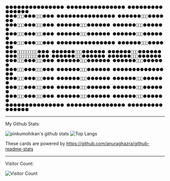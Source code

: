 ```
🌑🌑🌑🌑🌑🌑🌑🌑🌑🌑🌑🌑🌑🌑🌑 🌑🌑🌑🌑🌑🌑🌑🌑🌑🌑🌑🌑🌑🌑🌑 🌑🌑🌑🌑🌑🌑🌑🌑🌑🌑🌑🌑🌑🌑🌑
🌑🌑🌑🤔🤔🤔🌑🌑🌑🤔🤔🤔🌑🌑🌑 🌑🌑🌑🌑🌑🌑🌑🌑🌑🌑🌑🌑🌑🌑🌑 🌑🌑🌑🌑🌑🌑🤔🤔🤔🌑🌑🌑🌑🌑🌑
🌑🌑🌑🤔🤔🤔🌑🌑🌑🤔🤔🤔🌑🌑🌑 🌑🌑🌑🌑🌑🌑🤔🤔🤔🌑🌑🌑🌑🌑🌑 🌑🌑🌑🌑🌑🌑🤔🤔🤔🌑🌑🌑🌑🌑🌑
🌑🌑🌑🤔🤔🤔🌑🌑🌑🤔🤔🤔🌑🌑🌑 🌑🌑🌑🌑🌑🌑🤔🤔🤔🌑🌑🌑🌑🌑🌑 🌑🌑🌑🌑🌑🌑🤔🤔🤔🌑🌑🌑🌑🌑🌑
🌑🌑🌑🤔🤔🤔🌑🌑🌑🤔🤔🤔🌑🌑🌑 🌑🌑🌑🌑🌑🌑🌑🌑🌑🌑🌑🌑🌑🌑🌑 🌑🌑🌑🌑🌑🌑🤔🤔🤔🌑🌑🌑🌑🌑🌑
🌑🌑🌑🤔🤔🤔🤔🤔🤔🤔🤔🤔🌑🌑🌑 🌑🌑🌑🌑🌑🌑🤔🤔🤔🌑🌑🌑🌑🌑🌑 🌑🌑🌑🌑🌑🌑🤔🤔🤔🌑🌑🌑🌑🌑🌑
🌑🌑🌑🤔🤔🤔🤔🤔🤔🤔🤔🤔🌑🌑🌑 🌑🌑🌑🌑🌑🌑🤔🤔🤔🌑🌑🌑🌑🌑🌑 🌑🌑🌑🌑🌑🌑🤔🤔🤔🌑🌑🌑🌑🌑🌑
🌑🌑🌑🤔🤔🤔🌑🌑🌑🤔🤔🤔🌑🌑🌑 🌑🌑🌑🌑🌑🌑🤔🤔🤔🌑🌑🌑🌑🌑🌑 🌑🌑🌑🌑🌑🌑🤔🤔🤔🌑🌑🌑🌑🌑🌑
🌑🌑🌑🤔🤔🤔🌑🌑🌑🤔🤔🤔🌑🌑🌑 🌑🌑🌑🌑🌑🌑🤔🤔🤔🌑🌑🌑🌑🌑🌑 🌑🌑🌑🌑🌑🌑🌑🌑🌑🌑🌑🌑🌑🌑🌑
🌑🌑🌑🤔🤔🤔🌑🌑🌑🤔🤔🤔🌑🌑🌑 🌑🌑🌑🌑🌑🌑🤔🤔🤔🌑🌑🌑🌑🌑🌑 🌑🌑🌑🌑🌑🌑🤔🤔🤔🌑🌑🌑🌑🌑🌑
🌑🌑🌑🤔🤔🤔🌑🌑🌑🤔🤔🤔🌑🌑🌑 🌑🌑🌑🌑🌑🌑🤔🤔🤔🌑🌑🌑🌑🌑🌑 🌑🌑🌑🌑🌑🌑🤔🤔🤔🌑🌑🌑🌑🌑🌑
🌑🌑🌑🤔🤔🤔🌑🌑🌑🤔🤔🤔🌑🌑🌑 🌑🌑🌑🌑🌑🌑🤔🤔🤔🌑🌑🌑🌑🌑🌑 🌑🌑🌑🌑🌑🌑🤔🤔🤔🌑🌑🌑🌑🌑🌑
🌑🌑🌑🌑🌑🌑🌑🌑🌑🌑🌑🌑🌑🌑🌑 🌑🌑🌑🌑🌑🌑🌑🌑🌑🌑🌑🌑🌑🌑🌑 🌑🌑🌑🌑🌑🌑🌑🌑🌑🌑🌑🌑🌑🌑🌑
```
---

My Github Stats:

![pinkumohikan's github stats](https://github-readme-stats.vercel.app/api?username=saezurucrow&count_private=true&show_icons=true&theme=buefy)
![Top Langs](https://github-readme-stats.vercel.app/api/top-langs/?username=saezurucrow&theme=buefy&layout=compact&count_private=true)

These cards are powered by https://github.com/anuraghazra/github-readme-stats

---

Visitor Count:

![Visitor Count](https://profile-counter.glitch.me/saezurucrow/count.svg)

